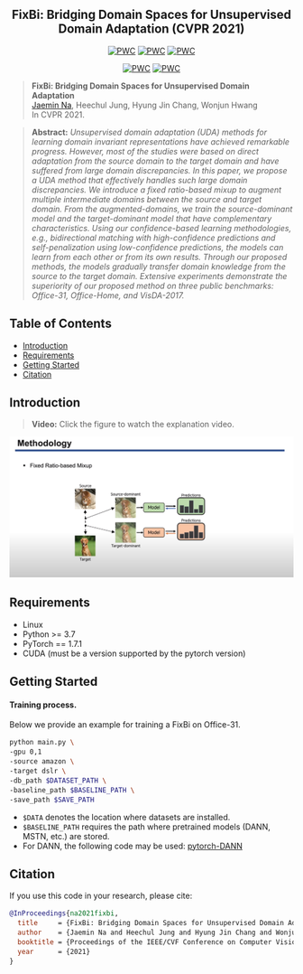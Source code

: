 <div align="center">

## FixBi: Bridging Domain Spaces for Unsupervised Domain Adaptation (CVPR 2021)
  
[![PWC](https://img.shields.io/badge/State%20of%20the%20Art-Office--31-b31b1b.svg)](https://paperswithcode.com/sota/domain-adaptation-on-office-31?p=fixbi-bridging-domain-spaces-for-unsupervised)
  [![PWC](https://img.shields.io/badge/State%20of%20the%20Art-Office--Home-b31b1b.svg)](https://paperswithcode.com/sota/domain-adaptation-on-office-home?p=fixbi-bridging-domain-spaces-for-unsupervised)
  [![PWC](https://img.shields.io/badge/State%20of%20the%20Art-VisDA--2017-b31b1b.svg)](https://paperswithcode.com/paper/fixbi-bridging-domain-spaces-for-unsupervised)

[![PWC](https://img.shields.io/badge/arXiv-2011.09230-fed000.svg)](https://arxiv.org/abs/2011.09230)
[![PWC](https://img.shields.io/badge/CVPR%202021-PDF-informational)](https://openaccess.thecvf.com/content/CVPR2021/html/Na_FixBi_Bridging_Domain_Spaces_for_Unsupervised_Domain_Adaptation_CVPR_2021_paper.html)

</div>

> **FixBi: Bridging Domain Spaces for Unsupervised Domain Adaptation**<br>
> [Jaemin Na](https://github.com/NaJaeMin92), Heechul Jung, Hyung Jin Chang, Wonjun Hwang<br>
> In CVPR 2021.<br>

<!-- [YouTube](https://www.youtube.com/watch?v=c55rRO-Aqac&ab_channel=JaeminNa)<br> -->
> **Abstract:** *Unsupervised domain adaptation (UDA) methods for learning domain invariant representations have achieved remarkable progress. However, most of the studies were based on direct adaptation from the source domain to the target domain and have suffered from large domain discrepancies. In this paper, we propose a UDA method that effectively handles such large domain discrepancies. We introduce a fixed ratio-based mixup to augment multiple intermediate domains between the source and target domain. From the augmented-domains, we train the source-dominant model and the target-dominant model that have complementary characteristics. Using our confidence-based learning methodologies, e.g., bidirectional matching with high-confidence predictions and self-penalization using low-confidence predictions, the models can learn from each other or from its own results. Through our proposed methods, the models gradually transfer domain knowledge from the source to the target domain. Extensive experiments demonstrate the superiority of our proposed method on three public benchmarks: Office-31, Office-Home, and VisDA-2017.*

## Table of Contents
  - [Introduction](#Introduction)
  - [Requirements](#Requirements) 
  - [Getting Started](#getting-started)
  - [Citation](#Citation)

## Introduction

> **Video:** Click the figure to watch the explanation video.

[![YouTube](assets/figure1.png)](https://www.youtube.com/watch?v=c55rRO-Aqac&ab_channel=JaeminNa) 

## Requirements
- Linux
- Python >= 3.7
- PyTorch == 1.7.1 
- CUDA (must be a version supported by the pytorch version)

## Getting Started

#### Training process.
Below we provide an example for training a FixBi on Office-31.
```bash
python main.py \
-gpu 0,1
-source amazon \
-target dslr \
-db_path $DATASET_PATH \
-baseline_path $BASELINE_PATH \
-save_path $SAVE_PATH
```
- `$DATA` denotes the location where datasets are installed.
- `$BASELINE_PATH` requires the path where pretrained models (DANN, MSTN, etc.) are stored.
- For DANN, the following code may be used: [pytorch-DANN](https://github.com/NaJaeMin92/pytorch_DANN)

## Citation
If you use this code in your research, please cite:
```bibtex
@InProceedings{na2021fixbi,
  title     = {FixBi: Bridging Domain Spaces for Unsupervised Domain Adaptation},
  author    = {Jaemin Na and Heechul Jung and Hyung Jin Chang and Wonjun Hwang},
  booktitle = {Proceedings of the IEEE/CVF Conference on Computer Vision and Pattern Recognition (CVPR)},
  year      = {2021}
}
```
